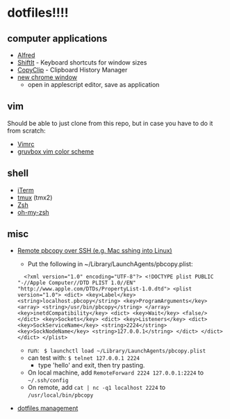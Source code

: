 # dotfiles!!!!

## computer applications
- [Alfred](https://www.alfredapp.com/)
- [ShiftIt](https://github.com/fikovnik/ShiftIt) - Keyboard shortcuts for window sizes
- [CopyClip](https://itunes.apple.com/us/app/copyclip-clipboard-history/id595191960?mt=12) - Clipboard History Manager
- [new chrome window](https://github.com/rileynwong/dotfiles-old/blob/master/chrome-new-window.scpt)
  - open in applescript editor, save as application


## vim
Should be able to just clone from this repo, but in case you have to do it from scratch:
- [Vimrc](https://github.com/amix/vimrc)
- [gruvbox vim color scheme](https://github.com/morhetz/gruvbox)


## shell
- [iTerm](https://www.iterm2.com/downloads.html)
- [tmux](https://github.com/tmux/tmux) (tmx2)
- [Zsh](https://github.com/robbyrussell/oh-my-zsh/wiki/Installing-ZSH)
- [oh-my-zsh](https://github.com/robbyrussell/oh-my-zsh)


## misc
- [Remote pbcopy over SSH (e.g. Mac sshing into Linux)](https://seancoates.com/blogs/remote-pbcopy/)
  - Put the following in ~/Library/LaunchAgents/pbcopy.plist:
  ```
    <?xml version="1.0" encoding="UTF-8"?> <!DOCTYPE plist PUBLIC "-//Apple Computer//DTD PLIST 1.0//EN" "http://www.apple.com/DTDs/PropertyList-1.0.dtd"> <plist version="1.0"> <dict> <key>Label</key> <string>localhost.pbcopy</string> <key>ProgramArguments</key> <array> <string>/usr/bin/pbcopy</string> </array> <key>inetdCompatibility</key> <dict> <key>Wait</key> <false/> </dict> <key>Sockets</key> <dict> <key>Listeners</key> <dict> <key>SockServiceName</key> <string>2224</string> <key>SockNodeName</key> <string>127.0.0.1</string> </dict> </dict> </dict> </plist>
    ```
  - run: ` $ launchctl load ~/Library/LaunchAgents/pbcopy.plist`
  - can test with: `$ telnet 127.0.0.1 2224`
    - type 'hello' and exit, then try pasting.
  - On local machine, add `RemoteForward 2224 127.0.0.1:2224` to `~/.ssh/config`
  - On remote, add `cat | nc -q1 localhost 2224` to `/usr/local/bin/pbcopy`
  
- [dotfiles management](https://www.atlassian.com/git/tutorials/dotfiles)
